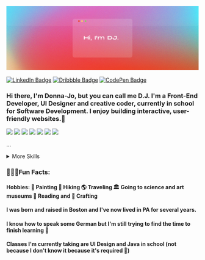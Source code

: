 <img src='banner.png'></img>


[![LinkedIn Badge](https://img.shields.io/badge/LinkedIn-Profile-informational?style=flat&logo=linkedin&logoColor=white&color=FF5AE4)](https://www.linkedin.com/in/djbohl/)
[![Dribbble Badge](https://img.shields.io/badge/Dribbble-Profile-informational?style=flat&logo=dribbble&logoColor=white&color=FF5AE4)](https://www.dribbble.com/donnabohldesign/)
[![CodePen Badge](https://img.shields.io/badge/CodePen-Profile-informational?style=flat&logo=codepen&logoColor=white&color=FF5AE4)](https://codepen.io/donnabohl)

### Hi there, I'm Donna-Jo, but you can call me D.J. I'm a Front-End Developer, UI Designer and creative coder, currently in school for Software Development. I enjoy building interactive, user-friendly websites.👋

![](https://img.shields.io/badge/Code-Angular-informational?style=flat&logo=Angular&logoColor=white&color=00C5DC)
![](https://img.shields.io/badge/Code-React-informational?style=flat&logo=react&logoColor=white&color=00C5DC)
![](https://img.shields.io/badge/Code-Vue-informational?style=flat&logo=vue.js&logoColor=white&color=00C5DC)
![](https://img.shields.io/badge/Code-JavaScript-informational?style=flat&logo=Javascript&logoColor=white&color=00C5DC)
![](https://img.shields.io/badge/Code-TypeScript-informational?style=flat&logo=Typescript&logoColor=white&color=00C5DC)
![](https://img.shields.io/badge/Code-Java-informational?style=flat&logo=Java&logoColor=white&color=00C5DC)
![](https://img.shields.io/badge/Code-MongoDB-informational?style=flat&logo=mongodb&logoColor=white&color=00C5DC)

...

<details>
<summary>More Skills</summary>

![](https://img.shields.io/badge/Style-Bootstrap-informational?style=flat&logo=Bootstrap&logoColor=white&color=00C5DC)
![](https://img.shields.io/badge/Style-Bootstrap-informational?style=flat&logo=Bootstrap&logoColor=white&color=00C5DC)
![](https://img.shields.io/badge/Style-CSS-informational?style=flat&logo=css3&logoColor=white&color=00C5DC)
![](https://img.shields.io/badge/Style-Tailwind-informational?style=flat&logo=Tailwind-CSS&logoColor=white&color=00C5DC)
![](https://img.shields.io/badge/Style-Sass-informational?style=flat&logo=Sass&logoColor=white&color=00C5DC)
  
![](https://img.shields.io/badge/Tools-Netlify-informational?style=flat&logo=netlify&logoColor=white&color=00C5DC)
![](https://img.shields.io/badge/Tools-Vercel-informational?style=flat&logo=vercel&logoColor=white&color=00C5DC)
![](https://img.shields.io/badge/Tools-NPM-informational?style=flat&logo=npm&logoColor=white&color=00C5DC)
![](https://img.shields.io/badge/Tools-Node.js-informational?style=flat&logo=Nodejs&logoColor=white&color=00C5DC)
![](https://img.shields.io/badge/Tools-Figma-informational?style=flat&logo=figma&logoColor=white&color=00C5DC)
![](https://img.shields.io/badge/Tools-AfterEffects-informational?style=flat&logo=Adobe-After-Effects&logoColor=white&color=00C5DC)
![](https://img.shields.io/badge/Tools-Photoshop-informational?style=flat&logo=Adobe-Photoshop&logoColor=white&color=00C5DC)
![](https://img.shields.io/badge/Tools-Illustrator-informational?style=flat&logo=Adobe-Illustrator&logoColor=white&color=00C5DC)
![](https://img.shields.io/badge/Tools-AdobeXD-informational?style=flat&logo=adobexd&logoColor=white&color=00C5DC)
![](https://img.shields.io/badge/Tools-FramerMotion-informational?style=flat&logo=FramerMotion&logoColor=white&color=00C5DC)




...
</details>

### 👱🏻‍♀️Fun Facts:
#### Hobbies:  🎨 Painting 🧗 Hiking 🌎 Traveling 🏛 Going to science and art museums 📖 Reading and 🧵 Crafting
#### I was born and raised in Boston and I've now lived in PA for several years.
#### I know how to speak some German but I'm still trying to find the time to finish learning 🤪
#### Classes I'm currently taking are UI Design and Java in school (not because I don't know it because it's required 💯)


